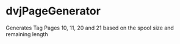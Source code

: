 # dvjPageGenerator
Generates Tag Pages 10, 11, 20 and 21 based on the spool size and remaining length
